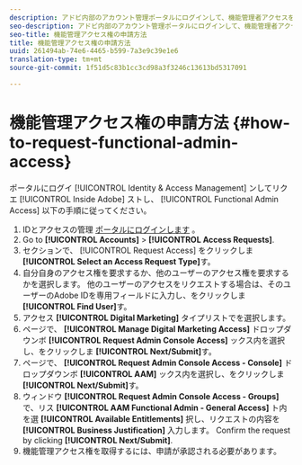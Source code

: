 ```yaml
---
description: アドビ内部のアカウント管理ポータルにログインして、機能管理者アクセスをリクエストし、以下の手順に従います。
seo-description: アドビ内部のアカウント管理ポータルにログインして、機能管理者アクセスをリクエストし、以下の手順に従います。
seo-title: 機能管理アクセス権の申請方法
title: 機能管理アクセス権の申請方法
uuid: 261494ab-74e6-4465-b599-7a3e9c39e1e6
translation-type: tm+mt
source-git-commit: 1f51d5c83b1cc3cd98a3f3246c13613bd5317091

---
```



# 機能管理アクセス権の申請方法 {#how-to-request-functional-admin-access}

ポータルにログイ [!UICONTROL Identity & Access Management] ンしてリクエ [!UICONTROL Inside Adobe] ストし、 [!UICONTROL Functional Admin Access] 以下の手順に従ってください。

<!-- request-functional-admin-access.xml -->

1. IDとアクセスの管理 [ポータルにログインします](https://iam.corp.adobe.com) 。
2. Go to **[!UICONTROL Accounts]** &gt; **[!UICONTROL Access Requests]**.
3. セクションで、 [!UICONTROL Request Access] をクリックしま **[!UICONTROL Select an Access Request Type]**&#x200B;す。
4. 自分自身のアクセス権を要求するか、他のユーザーのアクセス権を要求するかを選択します。 他のユーザーのアクセスをリクエストする場合は、そのユーザーのAdobe IDを専用フィールドに入力し、をクリックしま **[!UICONTROL Find User]**&#x200B;す。
5. アクセス **[!UICONTROL Digital Marketing]** タイプリストでを選択します。
6. ページで、 **[!UICONTROL Manage Digital Marketing Access]** ドロップダウンボ **[!UICONTROL Request Admin Console Access]** ックス内を選択し、をクリックしま **[!UICONTROL Next/Submit]**&#x200B;す。
7. ページで、 **[!UICONTROL Request Admin Console Access - Console]** ドロップダウンボ **[!UICONTROL AAM]** ックス内を選択し、をクリックしま **[!UICONTROL Next/Submit]**&#x200B;す。
8. ウィンドウ **[!UICONTROL Request Admin Console Access - Groups]** で、リス **[!UICONTROL AAM Functional Admin - General Access]** ト内を選 **[!UICONTROL Available Entitlements]** 択し、リクエストの内容を **[!UICONTROL Business Justification]** 入力します。 Confirm the request by clicking **[!UICONTROL Next/Submit]**.
9. 機能管理アクセス権を取得するには、申請が承認される必要があります。